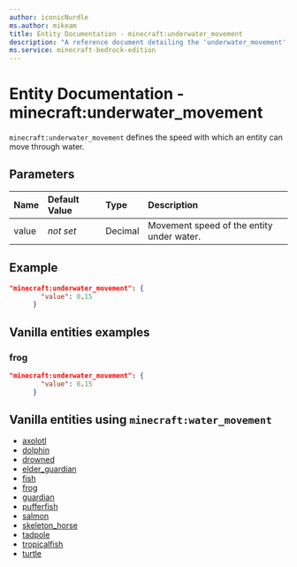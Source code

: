 ```yaml
---
author: iconicNurdle
ms.author: mikeam
title: Entity Documentation - minecraft:underwater_movement
description: "A reference document detailing the 'underwater_movement' entity component"
ms.service: minecraft-bedrock-edition
---
```


# Entity Documentation - minecraft:underwater_movement

`minecraft:underwater_movement` defines the speed with which an entity can move through water.

## Parameters

|Name |Default Value  |Type  |Description  |
|:-----------|:-----------|:-----------|:-----------|
| value| *not set*| Decimal| Movement speed of the entity under water. |

## Example

```json
"minecraft:underwater_movement": {
        "value": 0.15
      }
```

## Vanilla entities examples

### frog

```json
"minecraft:underwater_movement": {
        "value": 0.15
      }
```

## Vanilla entities using `minecraft:water_movement`

- [axolotl](../../../../Source/VanillaBehaviorPack_Snippets/entities/axolotl.md)
- [dolphin](../../../../Source/VanillaBehaviorPack_Snippets/entities/dolphin.md)
- [drowned](../../../../Source/VanillaBehaviorPack_Snippets/entities/drowned.md)
- [elder_guardian](../../../../Source/VanillaBehaviorPack_Snippets/entities/elder_guardian.md)
- [fish](../../../../Source/VanillaBehaviorPack_Snippets/entities/fish.md)
- [frog](../../../../Source/VanillaBehaviorPack_Snippets/entities/frog.md)
- [guardian](../../../../Source/VanillaBehaviorPack_Snippets/entities/guardian.md)
- [pufferfish](../../../../Source/VanillaBehaviorPack_Snippets/entities/pufferfish.md)
- [salmon](../../../../Source/VanillaBehaviorPack_Snippets/entities/salmon.md)
- [skeleton_horse](../../../../Source/VanillaBehaviorPack_Snippets/entities/skeleton_horse.md)
- [tadpole](../../../../Source/VanillaBehaviorPack_Snippets/entities/tadpole.md)
- [tropicalfish](../../../../Source/VanillaBehaviorPack_Snippets/entities/tropicalfish.md)
- [turtle](../../../../Source/VanillaBehaviorPack_Snippets/entities/turtle.md)
